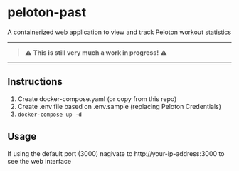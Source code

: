 # peloton-past
A containerized web application to view and track Peloton workout statistics

----------
> &#x26a0;&#xfe0f; **This is still very much a work in progress!** &#x26a0;&#xfe0f;
----------

## Instructions
1. Create docker-compose.yaml (or copy from this repo)
2. Create .env file based on .env.sample (replacing Peloton Credentials)
3. `docker-compose up -d`

## Usage
If using the default port (3000) nagivate to http://your-ip-address:3000 to see the web interface